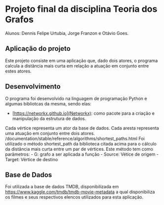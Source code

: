 # Projeto final da disciplina Teoria dos Grafos

Alunos: Dennis Felipe Urtubia, Jorge Franzon e Otávio Goes.

## Aplicação do projeto

Este projeto consiste em uma aplicação que, dado dois atores, o programa calcula a distância mais curta em relação a atuação em conjunto entre estes atores.

## Desenvolvimento

O programa foi desenvolvido na linguagem de programação Python e algumas bibliotcas da mesma, sendo elas:

- [https://networkx.github.io](Networkx): como pacote para a criação e manipulação da estrutura de dados.

Cada vértice representa um ator da base de dados. Cada aresta representa uma atuação em conjunto entre dois atores.
/documentation/stable/reference/algorithms/shortest_paths.html
Foi utilizado o método shortest_path da biblioteca citada acima para o cálculo da distância mais curta entre um par de vértices. Este método tem como parâmetros: 
    - G: grafo a ser aplicada a função
    - Source: Vétice de origem 
    - Target: Vértice de destino

## Base de Dados

Foi utilizada a base de dados TMDB, disponibilizada em https://www.kaggle.com/tmdb/tmdb-movie-metadata a qual disponibiliza os filmes e seus respectivos elencos utilizados para esta aplicação.
